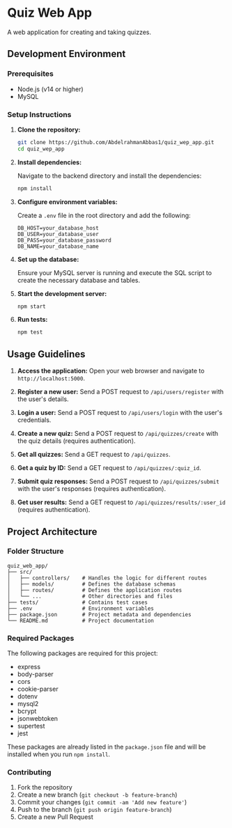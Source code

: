 # Quiz Web App

A web application for creating and taking quizzes.

## Development Environment

### Prerequisites

- Node.js (v14 or higher)
- MySQL

### Setup Instructions

1. **Clone the repository:**

   ```sh
   git clone https://github.com/AbdelrahmanAbbas1/quiz_wep_app.git
   cd quiz_wep_app
   ```

2. **Install dependencies:**

   Navigate to the backend directory and install the dependencies:
   ```sh
   npm install
   ```

3. **Configure environment variables:**

   Create a `.env` file in the root directory and add the following:
   ```
   DB_HOST=your_database_host
   DB_USER=your_database_user
   DB_PASS=your_database_password
   DB_NAME=your_database_name
   ```

4. **Set up the database:**

   Ensure your MySQL server is running and execute the SQL script to create the necessary database and tables.

5. **Start the development server:**

   ```sh
   npm start
   ```

6. **Run tests:**

   ```sh
   npm test
   ```

## Usage Guidelines

1. **Access the application:**
   Open your web browser and navigate to `http://localhost:5000`.

2. **Register a new user:**
   Send a POST request to `/api/users/register` with the user's details.

3. **Login a user:**
   Send a POST request to `/api/users/login` with the user's credentials.

4. **Create a new quiz:**
   Send a POST request to `/api/quizzes/create` with the quiz details (requires authentication).

5. **Get all quizzes:**
   Send a GET request to `/api/quizzes`.

6. **Get a quiz by ID:**
   Send a GET request to `/api/quizzes/:quiz_id`.

7. **Submit quiz responses:**
   Send a POST request to `/api/quizzes/submit` with the user's responses (requires authentication).

8. **Get user results:**
   Send a GET request to `/api/quizzes/results/:user_id` (requires authentication).

## Project Architecture

### Folder Structure

```
quiz_web_app/
├── src/
│   ├── controllers/    # Handles the logic for different routes
│   ├── models/         # Defines the database schemas
│   ├── routes/         # Defines the application routes
│   └── ...             # Other directories and files
├── tests/              # Contains test cases
├── .env                # Environment variables
├── package.json        # Project metadata and dependencies
└── README.md           # Project documentation
```

### Required Packages

The following packages are required for this project:

- express
- body-parser
- cors
- cookie-parser
- dotenv
- mysql2
- bcrypt
- jsonwebtoken
- supertest
- jest

These packages are already listed in the `package.json` file and will be installed when you run `npm install`.

### Contributing

1. Fork the repository
2. Create a new branch (`git checkout -b feature-branch`)
3. Commit your changes (`git commit -am 'Add new feature'`)
4. Push to the branch (`git push origin feature-branch`)
5. Create a new Pull Request